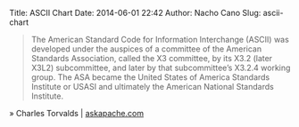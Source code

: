 Title: ASCII Chart
Date: 2014-06-01 22:42
Author: Nacho Cano
Slug: ascii-chart

> The American Standard Code for Information Interchange (ASCII) was
> developed under the auspices of a committee of the American Standards
> Association, called the X3 committee, by its X3.2 (later X3L2)
> subcommittee, and later by that subcommittee’s X3.2.4 working group.
> The ASA became the United States of America Standards Institute or
> USASI and ultimately the American National Standards Institute.

» Charles Torvalds | [askapache.com][]

  [askapache.com]: http://www.askapache.com/linux/ascii-codes-and-reference.html
    "ASCII Chart"
